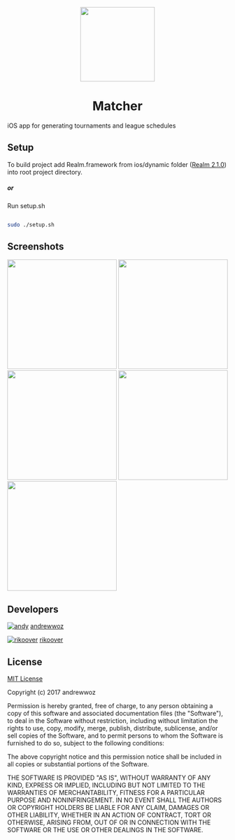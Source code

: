 <p align="center">
  <img src="https://github.com/andrewwoz/Matcher-iOS-app/blob/master/Fifa_competitions/Assets.xcassets/AppIcon.appiconset/iTunesArtwork%402x.png" width="170" align="middle">
  <h1 align="middle">Matcher</h1>
</p>
iOS app for generating tournaments and league schedules

## Setup
To build project add Realm.framework from ios/dynamic folder ([Realm 2.1.0](https://static.realm.io/downloads/objc/realm-objc-2.1.0.zip)) into root project directory.

##### or

Run setup.sh
```bash

sudo ./setup.sh

```

## Screenshots

<img src="https://github.com/andrewwoz/Matcher-iOS-app/blob/master/screenshots/competitions.png" width="250">
<img src="https://github.com/andrewwoz/Matcher-iOS-app/blob/master/screenshots/list.png" width="250">
<img src="https://github.com/andrewwoz/Matcher-iOS-app/blob/master/screenshots/matches.png" width="250">
<img src="https://github.com/andrewwoz/Matcher-iOS-app/blob/master/screenshots/player.png" width="250">
<img src="https://github.com/andrewwoz/Matcher-iOS-app/blob/master/screenshots/table.png" width="250">

## Developers


[![andy](https://avatars1.githubusercontent.com/u/6348345?v=3&s=56)](https://github.com/andrewwoz) [andrewwoz](https://github.com/andrewwoz)

[![rikoover](https://avatars3.githubusercontent.com/u/10188785?v=3&s=56)](https://github.com/riko105) [rikoover](https://github.com/riko105)


## License

[MIT License](http://opensource.org/licenses/MIT)

Copyright (c) 2017 andrewwoz

Permission is hereby granted, free of charge, to any person obtaining a copy
of this software and associated documentation files (the "Software"), to deal
in the Software without restriction, including without limitation the rights
to use, copy, modify, merge, publish, distribute, sublicense, and/or sell
copies of the Software, and to permit persons to whom the Software is
furnished to do so, subject to the following conditions:

The above copyright notice and this permission notice shall be included in all
copies or substantial portions of the Software.

THE SOFTWARE IS PROVIDED "AS IS", WITHOUT WARRANTY OF ANY KIND, EXPRESS OR
IMPLIED, INCLUDING BUT NOT LIMITED TO THE WARRANTIES OF MERCHANTABILITY,
FITNESS FOR A PARTICULAR PURPOSE AND NONINFRINGEMENT. IN NO EVENT SHALL THE
AUTHORS OR COPYRIGHT HOLDERS BE LIABLE FOR ANY CLAIM, DAMAGES OR OTHER
LIABILITY, WHETHER IN AN ACTION OF CONTRACT, TORT OR OTHERWISE, ARISING FROM,
OUT OF OR IN CONNECTION WITH THE SOFTWARE OR THE USE OR OTHER DEALINGS IN THE
SOFTWARE.
